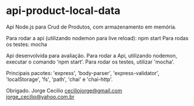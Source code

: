 # api-product-local-data
Api Node.js para Crud de Produtos, com armazenamento em memória.

Para rodar a api (utilizando nodemon para live reload): npm start
Para rodas os testes: mocha

Api desenvolvida para avaliação.
Para rodar a Api, utilizando nodemon, executar o comando 'npm start'.
Para rodar os testes, utilizar 'mocha'.

Principais pacotes: 'express', 'body-parser', 'express-validator', 'localStorage', 'fs', 'path', 'chai' e 'chai-http'.

Obrigado.
Jorge Cecilio
ceciliojorge@gmail.com
jorge_cecilio@yahoo.com.br
